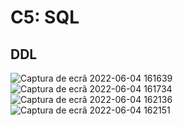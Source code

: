 # C5: SQL

## DDL
![Captura de ecrã 2022-06-04 161639](https://user-images.githubusercontent.com/83698988/172011305-fe2ba0f8-5250-4182-84cc-2dea2ae393a3.png)
![Captura de ecrã 2022-06-04 161734](https://user-images.githubusercontent.com/83698988/172011371-009d3c88-d9c2-4d72-86e3-b00b3a20cf2d.png)
![Captura de ecrã 2022-06-04 162136](https://user-images.githubusercontent.com/83698988/172011694-48c16cad-82b8-4fff-9a8f-bbbf91105992.png)
![Captura de ecrã 2022-06-04 162151](https://user-images.githubusercontent.com/83698988/172011699-3110cb87-a57d-4025-9f37-0f3f3e0cc6bc.png)


